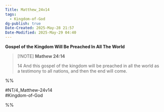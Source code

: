 ```yaml
---
Title: Matthew_24v14
tags:
  - Kingdom-of-God
dg-publish: true
Date-Created: 2025-May-28 21:57
Date-Modified: 2025-May-29 04:40
---
```

**Gospel of the Kingdom Will Be Preached In All The World**

> [!NOTE] **Mathew 24:14**
>
> 14 And this gospel of the kingdom will be preached in all the world as a testimony to all nations, and then the end will come.

%%

#NT/4_Matthew-24v14  
#Kingdom-of-God

%%
